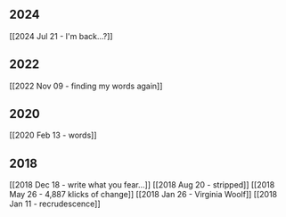 
## 2024
[[2024 Jul 21 - I'm back...?]]
## 2022
[[2022 Nov 09 - finding my words again]]
## 2020
[[2020 Feb 13 - words]]
## 2018
[[2018 Dec 18 - write what you fear...]]
[[2018 Aug 20 - stripped]]
[[2018 May 26 - 4,887 klicks of change]]
[[2018 Jan 26 - Virginia Woolf]]
[[2018 Jan 11 - recrudescence]]
